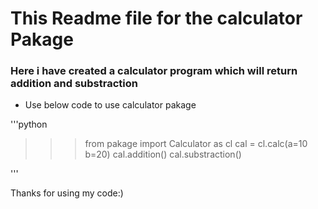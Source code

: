 # This Readme file for the calculator Pakage

### Here i have created a calculator program which will return addition and substraction

- Use below code to use calculator pakage

'''python

>>>from pakage import Calculator as cl
>>>cal = cl.calc(a=10 b=20)
>>>cal.addition()
>>>cal.substraction()

'''

Thanks for using my code:)